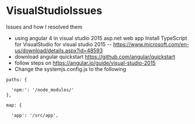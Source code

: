 # VisualStudioIssues
Issues and how I resolved them


* using angular 4 in visual studio 2015 asp.net web app
  Install TypeScript for VisualStudio   for visual studio 2015 -- https://www.microsoft.com/en-us/download/details.aspx?id=48593
 * download angular quickstart https://github.com/angular/quickstart
 * follow steps on https://angular.io/guide/visual-studio-2015
 *   Change the systemjs.config.js to the following 
 
    paths: {
     
      'npm:': '/node_modules/'
    },

    map: {
   
      'app': '/src/app',
      
      


